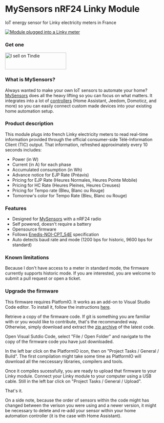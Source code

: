 # MySensors nRF24 Linky Module
IoT energy sensor for Linky electricity meters in France

[![Module plugged into a Linky meter](doc/photo.png)](https://www.tindie.com/products/sitronlabs/mysensors-nrf24-linky-module/)

### Get one
<a href="https://www.tindie.com/products/sitronlabs/mysensors-nrf24-linky-module/"><img src="https://d2ss6ovg47m0r5.cloudfront.net/badges/tindie-smalls.png" alt="I sell on Tindie" width="200" height="55"></a>

### What is MySensors?
Always wanted to make your own IoT sensors to automate your home? [MySensors](https://www.mysensors.org/) does all the heavy lifting so you can focus on what matters. It integrates into a lot of [controllers](https://www.mysensors.org/controller) (Home Assistant, Jeedom, Domoticz, and more) so you can easily connect custom made devices into your existing home automation setup.

### Product description
This module plugs into french Linky electricity meters to read real-time information provided through the official consumer-side Télé-Information Client (TIC) output. That information, refreshed approximately every 10 seconds includes:
- Power (in W)
- Current (in A) for each phase
- Accumulated consumption (in Wh)
- Advance notice for EJP Rate (Préavis)
- Pricing for EJP Rate (Heures Normales, Heures Pointe Mobile)
- Pricing for HC Rate (Heures Pleines, Heures Creuses)
- Pricing for Tempo rate (Bleu, Blanc ou Rouge)
- Tomorrow's color for Tempo Rate (Bleu, Blanc ou Rouge)

### Features
- Designed for [MySensors](https://www.mysensors.org/) with a nRF24 radio
- Self powered, doesn't require a battery
- Opensource firmware
- Follows [Enedis-NOI-CPT_54E](https://www.enedis.fr/media/2035/download) specification
- Auto detects baud rate and mode (1200 bps for historic, 9600 bps for standard)

### Known limitations
Because I don't have access to a meter in standard mode, the firmware currently supports historic mode. If you are interested, you are welcome to submit a pull request or open a ticket.

### Upgrade the firmware
This firmware requires PlatfomIO. It works as an add-on to Visual Studio Code editor. To install it, follow the instructions [here](https://platformio.org/install/ide?install=vscode).

Retrieve a copy of the firmware code. If git is something you are familiar with or you would like to contribute, that's the recommanded way. Otherwise, simply download and extract the [zip archive](https://github.com/sitronlabs/MySensors-nRF24-Linky-Module/archive/refs/heads/master.zip) of the latest code.

Open Visual Sutdio Code, select "File / Open Folder" and navigate to the copy of the firmware code you have just downloaded.

In the left bar click on the PlatformIO icon, then on "Project Tasks / General / Build". The first compilation might take some time as PlatformIO will download all the neccessary libraries, compilers and tools.

Once it compiles sucessfully, you are ready to upload that firmware to your Linky module. Connect your Linky module to your computer using a USB cable. Still in the left bar click on "Project Tasks / General / Upload".

That's it.

On a side note, because the order of sensors within the code might has changed between the verison you were using and a newer version, it might be necessary to delete and re-add your sensor within your home automation controller (it is the case with Home Assistant).
